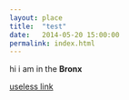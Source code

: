 ```yaml
---
layout: place
title:  "test"
date:   2014-05-20 15:00:00
permalink: index.html
---
```


hi i am in the **Bronx**

[useless link](https://github.com/ebrelsford/jekyll-map/)
